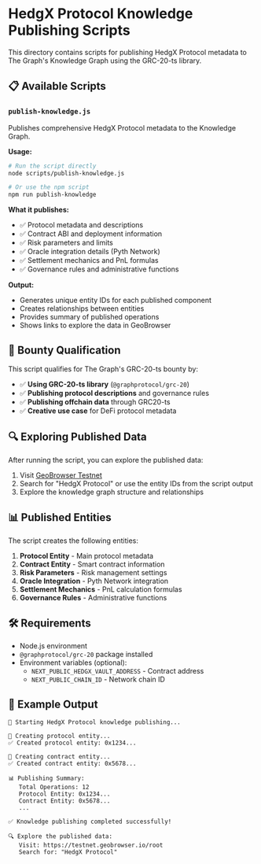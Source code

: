 # HedgX Protocol Knowledge Publishing Scripts

This directory contains scripts for publishing HedgX Protocol metadata to The Graph's Knowledge Graph using the GRC-20-ts library.

## 📋 Available Scripts

### `publish-knowledge.js`

Publishes comprehensive HedgX Protocol metadata to the Knowledge Graph.

**Usage:**
```bash
# Run the script directly
node scripts/publish-knowledge.js

# Or use the npm script
npm run publish-knowledge
```

**What it publishes:**
- ✅ Protocol metadata and descriptions
- ✅ Contract ABI and deployment information  
- ✅ Risk parameters and limits
- ✅ Oracle integration details (Pyth Network)
- ✅ Settlement mechanics and PnL formulas
- ✅ Governance rules and administrative functions

**Output:**
- Generates unique entity IDs for each published component
- Creates relationships between entities
- Provides summary of published operations
- Shows links to explore the data in GeoBrowser

## 🎯 Bounty Qualification

This script qualifies for The Graph's GRC-20-ts bounty by:

- ✅ **Using GRC-20-ts library** (`@graphprotocol/grc-20`)
- ✅ **Publishing protocol descriptions** and governance rules
- ✅ **Publishing offchain data** through GRC20-ts
- ✅ **Creative use case** for DeFi protocol metadata

## 🔍 Exploring Published Data

After running the script, you can explore the published data:

1. Visit [GeoBrowser Testnet](https://testnet.geobrowser.io/root)
2. Search for "HedgX Protocol" or use the entity IDs from the script output
3. Explore the knowledge graph structure and relationships

## 📊 Published Entities

The script creates the following entities:

1. **Protocol Entity** - Main protocol metadata
2. **Contract Entity** - Smart contract information
3. **Risk Parameters** - Risk management settings
4. **Oracle Integration** - Pyth Network integration
5. **Settlement Mechanics** - PnL calculation formulas
6. **Governance Rules** - Administrative functions

## 🛠️ Requirements

- Node.js environment
- `@graphprotocol/grc-20` package installed
- Environment variables (optional):
  - `NEXT_PUBLIC_HEDGX_VAULT_ADDRESS` - Contract address
  - `NEXT_PUBLIC_CHAIN_ID` - Network chain ID

## 📝 Example Output

```
🚀 Starting HedgX Protocol knowledge publishing...

📝 Creating protocol entity...
✅ Created protocol entity: 0x1234...

📝 Creating contract entity...
✅ Created contract entity: 0x5678...

📊 Publishing Summary:
   Total Operations: 12
   Protocol Entity: 0x1234...
   Contract Entity: 0x5678...
   ...

✅ Knowledge publishing completed successfully!

🔍 Explore the published data:
   Visit: https://testnet.geobrowser.io/root
   Search for: "HedgX Protocol"
```
